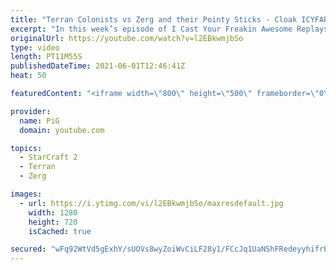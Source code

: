 ```yaml
---
title: "Terran Colonists vs Zerg and their Pointy Sticks - Cloak ICYFAR G2"
excerpt: "In this week’s episode of I Cast Your Freakin Awesome Replays (ICYFAR) players showed off their best cloaked and invisible unit plays.\r THIS WEEKS ICYFAR CHALLENGE: “One Geyser to Rule Them All” - You may only mine from one gas geyser for the entire game. Send submissions to eonblu95@gmail.com as attachment"
originalUrl: https://youtube.com/watch?v=l2EBkwmjbSo
type: video
length: PT11M55S
publishedDateTime: 2021-06-01T12:46:41Z
heat: 50

featuredContent: "<iframe width=\"800\" height=\"500\" frameborder=\"0\" src=\"https://www.youtube.com/embed/l2EBkwmjbSo\" allow=\"accelerometer; autoplay; encrypted-media; gyroscope; picture-in-picture\" allowfullscreen></iframe>"

provider:
  name: PiG
  domain: youtube.com

topics:
  - StarCraft 2
  - Terran
  - Zerg

images:
  - url: https://i.ytimg.com/vi/l2EBkwmjbSo/maxresdefault.jpg
    width: 1280
    height: 720
    isCached: true

secured: "wFq92WtVd5gExhY/sUOVs8wyZoiWvCiLF28y1/FCcJq1UaNShFRedeyyhifrE26C0P4OvdmyR07PAFRGW6XNu4DZ1G1TBI7STvO+fq7625NQuyPKUX17wzYWKrczutOI5jG5YRzyKUXQpN0EHIyjNHum5AhYBTYxZqFllJRP4jsNsWd4yxCCDWgQgaGWvL3GDqdbfQoif79gJQsv2sNR2A1tsvvpEsVhlIsREjFFVdojM+lnWdiBMMio93aS0tyk9R24T/GYpZcxG5bBCgQMLyaTujZNJLDZAQb0aRegJ5c0rnVAzcXXG5Jf9OP8CADEp3NSGRcbCoh8EUu77RCfEBpVO6KVvP3vgLJxNoP3thn0s8+m9Z2ut4lc2ZmdqQZgYvNBk6coM3s2wrO4v2xOS3gBq0IWPqSP0n3J4QnvYBM=;l923nk7olbecOAu9EQNapw=="
---
```



